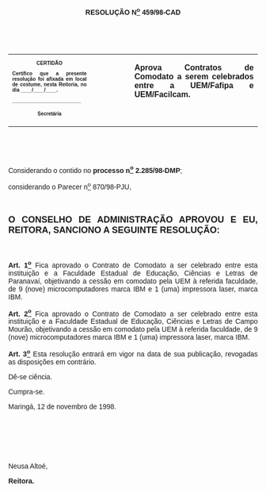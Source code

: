 <BODY>

<B><FONT FACE="Arial"><P ALIGN="CENTER">RESOLU&Ccedil;&Atilde;O  N<U><SUP>o</U></SUP> 459/98-CAD</P>
<P ALIGN="JUSTIFY"></P>
<P ALIGN="JUSTIFY">&nbsp;</P>
<P ALIGN="JUSTIFY">&nbsp;</P></B></FONT>
<TABLE CELLSPACING=0 BORDER=0 CELLPADDING=7 WIDTH=596>
<TR><TD WIDTH="33%" VALIGN="TOP">
<B><FONT FACE="Arial" SIZE=1><P ALIGN="CENTER">CERTID&Atilde;O</P>
<P ALIGN="JUSTIFY">   Certifico que a presente resolu&ccedil;&atilde;o foi afixada em local de costume, nesta Reitoria, no dia ____/____/____.</P>
<P ALIGN="JUSTIFY"></P>
<P ALIGN="JUSTIFY">_________________________</P>
<P ALIGN="CENTER">Secret&aacute;ria</B></FONT></TD>
<TD WIDTH="16%" VALIGN="TOP">&nbsp;</TD>
<TD WIDTH="51%" VALIGN="TOP">
<B><FONT FACE="Arial"><P ALIGN="JUSTIFY">Aprova Contratos de Comodato a serem celebrados entre a UEM/Fafipa e UEM/Facilcam.</B></FONT></TD>
</TR>
</TABLE>

<FONT FACE="Arial"><P ALIGN="JUSTIFY"></P>
<P ALIGN="JUSTIFY">&nbsp;</P>
<P ALIGN="JUSTIFY">&nbsp;</P>
<P ALIGN="JUSTIFY">&#9;Considerando o contido no <B>processo n<U><SUP>o</U></SUP> 2.285/98-DMP</B>;</P>
<P ALIGN="JUSTIFY">&#9;considerando o Parecer n<U><SUP>o</U></SUP> 870/98-PJU,</P>
<B><P ALIGN="JUSTIFY"></P>
<P ALIGN="JUSTIFY">&nbsp;</P>
</FONT><FONT FACE="Arial" SIZE=4><P ALIGN="JUSTIFY">O CONSELHO DE ADMINISTRA&Ccedil;&Atilde;O APROVOU E EU, REITORA, SANCIONO A SEGUINTE RESOLU&Ccedil;&Atilde;O:</P>
</FONT><FONT FACE="Arial"><P ALIGN="JUSTIFY"></P>
<P ALIGN="JUSTIFY">&nbsp;</P>
<P ALIGN="JUSTIFY">&#9;Art. 1<U><SUP>o</B></U></SUP> Fica aprovado o Contrato de Comodato a ser celebrado entre esta institui&ccedil;&atilde;o e a Faculdade Estadual de Educa&ccedil;&atilde;o, Ci&ecirc;ncias e Letras de Paranava&iacute;, objetivando a cess&atilde;o em comodato pela UEM &agrave; referida faculdade, de 9 (nove) microcomputadores marca IBM e 1 (uma) impressora laser, marca IBM.</P>
<P ALIGN="JUSTIFY">&#9;<B>Art. 2<U><SUP>o</B></U></SUP> Fica aprovado o Contrato de Comodato a ser celebrado entre esta institui&ccedil;&atilde;o e a Faculdade Estadual de Educa&ccedil;&atilde;o, Ci&ecirc;ncias e Letras de Campo Mour&atilde;o, objetivando a cess&atilde;o em comodato pela UEM &agrave; referida faculdade, de 9 (nove) microcomputadores marca IBM e 1 (uma) impressora laser, marca IBM.</P>
<P ALIGN="JUSTIFY">&#9;<B>Art. 3<U><SUP>o</B></U></SUP> Esta resolu&ccedil;&atilde;o entrar&aacute; em vigor na data de sua publica&ccedil;&atilde;o, revogadas as disposi&ccedil;&otilde;es em contr&aacute;rio.</P>
<P ALIGN="JUSTIFY">&#9;D&ecirc;-se ci&ecirc;ncia.</P>
<P ALIGN="JUSTIFY">&#9;Cumpra-se.</P>
<P ALIGN="JUSTIFY"></P>
<P ALIGN="JUSTIFY">&#9;&#9;&#9;&#9;&#9;&#9;Maring&aacute;, 12 de novembro de 1998.</P>
<P ALIGN="JUSTIFY"></P>
<P ALIGN="JUSTIFY">&nbsp;</P>
<P ALIGN="JUSTIFY">&nbsp;</P>
<P ALIGN="JUSTIFY">&nbsp;</P>
<P ALIGN="JUSTIFY">&#9;&#9;&#9;&#9;&#9;&#9;Neusa Alto&eacute;,</P>
<P ALIGN="JUSTIFY">&#9;&#9;&#9;&#9;&#9;&#9;<B>Reitora.</P>
</B></FONT><FONT SIZE=2></FONT></BODY>
